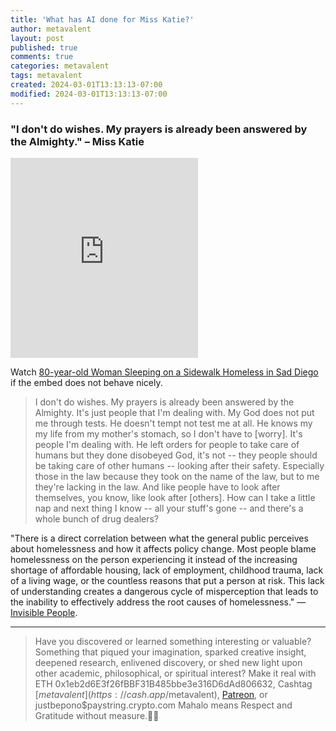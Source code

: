 ```yaml
---
title: 'What has AI done for Miss Katie?'
author: metavalent
layout: post
published: true
comments: true
categories: metavalent
tags: metavalent
created: 2024-03-01T13:13:13-07:00
modified: 2024-03-01T13:13:13-07:00
---
```


### "I don't do wishes. My prayers is already been answered by the Almighty." &ndash; Miss Katie

<!-- YouTube Player -->
<iframe id="ytplayer" type="text/html" class="center loading=”lazy” width="560" height="320" src="https://www.youtube.com/embed/RL3gkfIHpMY" frameborder="0"></iframe>

Watch [80-year-old Woman Sleeping on a Sidewalk Homeless in Sad Diego](https://youtu.be/RL3gkfIHpMY) if the embed does not behave nicely.

> I don't do wishes. My prayers is already been answered by the Almighty. It's just people that I'm dealing with. My God does not put me through tests. He doesn't tempt not test me at all. He knows my my life from my mother's stomach, so I don't have to [worry]. It's people I'm dealing with. He left orders for people to take care of humans but they done disobeyed God, it's not -- they people should be taking care of other humans -- looking after their safety. Especially those in the law because they took on the name of the law, but to me they're lacking in the law. And like people have to look after themselves, you know, like look after [others]. How can I take a little nap and next thing I know -- all your stuff's gone -- and there's a whole bunch of drug dealers?

"There is a direct correlation between what the general public perceives about homelessness and how it affects policy change. Most people blame homelessness on the person experiencing it instead of the increasing shortage of affordable housing, lack of employment, childhood trauma, lack of a living wage, or the countless reasons that put a person at risk. This lack of understanding creates a dangerous cycle of misperception that leads to the inability to effectively address the root causes of homelessness." &mdash; [Invisible People](http://invisiblepeople.tv).



---
> Have you discovered or learned something interesting or valuable? Something that piqued your imagination, sparked creative insight, deepened research, enlivened discovery, or shed new light upon other academic, philosophical, or spiritual interest? Make it real with ETH 0x1eb2d6E3f26fBBF31B485bbe3e316D6dAd806632, Cashtag [$metavalent](https://cash.app/$metavalent), [Patreon](https://patreon.com/metavalent), or justbepono$paystring.crypto.com Mahalo means Respect and Gratitude without measure.🙏🏼
